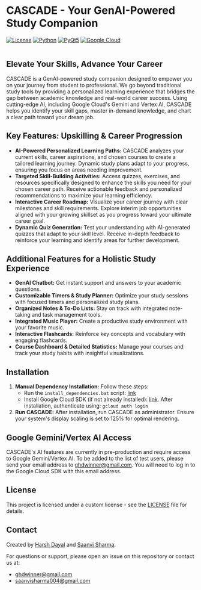 # CASCADE - Your GenAI-Powered Study Companion

[![License](https://img.shields.io/badge/License-Custom-blue.svg)]()
[![Python](https://img.shields.io/badge/Python-3.x-blue.svg)](https://www.python.org/)
[![PyQt5](https://img.shields.io/badge/PyQt5-GUI-brightgreen.svg)](https://www.riverbankcomputing.com/software/pyqt/)
[![Google Cloud](https://img.shields.io/badge/Google%20Cloud-Gemini%20%7C%20Vertex%20AI-orange.svg)](https://cloud.google.com/)



![]()


## Elevate Your Skills, Advance Your Career

CASCADE is a GenAI-powered study companion designed to empower you on your journey from student to professional. We go beyond traditional study tools by providing a personalized learning experience that bridges the gap between academic knowledge and real-world career success.  Using cutting-edge AI, including Google Cloud's Gemini and Vertex AI, CASCADE helps you identify your skill gaps, master in-demand knowledge, and chart a clear path toward your dream job.


## Key Features: Upskilling & Career Progression

* **AI-Powered Personalized Learning Paths:** CASCADE analyzes your current skills, career aspirations, and chosen courses to create a tailored learning journey.  Dynamic study plans adapt to your progress, ensuring you focus on areas needing improvement.
* **Targeted Skill-Building Activities:**  Access quizzes, exercises, and resources specifically designed to enhance the skills you need for your chosen career path.  Receive actionable feedback and personalized recommendations to maximize your learning efficiency.
* **Interactive Career Roadmap:** Visualize your career journey with clear milestones and skill requirements.  Explore interim job opportunities aligned with your growing skillset as you progress toward your ultimate career goal.
* **Dynamic Quiz Generation:**  Test your understanding with AI-generated quizzes that adapt to your skill level. Receive in-depth feedback to reinforce your learning and identify areas for further development.


## Additional Features for a Holistic Study Experience

* **GenAI Chatbot:** Get instant support and answers to your academic questions.
* **Customizable Timers & Study Planner:**  Optimize your study sessions with focused timers and personalized study plans.
* **Organized Notes & To-Do Lists:** Stay on track with integrated note-taking and task management tools.
* **Integrated Music Player:** Create a productive study environment with your favorite music.
* **Interactive Flashcards:** Reinforce key concepts and vocabulary with engaging flashcards.
* **Course Dashboard & Detailed Statistics:** Manage your courses and track your study habits with insightful visualizations.



## Installation

1. **Manual Dependency Installation:** Follow these steps:
    * Run the `install_dependencies.bat` script: [link]()
    * Install Google Cloud SDK (if not already installed): [link](https://dl.google.com/dl/cloudsdk/channels/rapid/GoogleCloudSDKInstaller.exe). After installation, authenticate using: `gcloud auth login`
2. **Run CASCADE:** After installation, run CASCADE as administrator. Ensure your system's display scaling is set to 125% for optimal rendering.

## Google Gemini/Vertex AI Access

CASCADE's AI features are currently in pre-production and require access to Google Gemini/Vertex AI. To be added to the list of test users, please send your email address to ghdwinner@gmail.com. You will need to log in to the Google Cloud SDK with this email address.

## License

This project is licensed under a custom license - see the [LICENSE]() file for details.

## Contact

Created by [Harsh Dayal](https://github.com/Kaos699) and [Saanvi Sharma](https://github.com/notConfusedjpeg).

For questions or support, please open an issue on this repository or contact us at:

* ghdwinner@gmail.com
* saanvisharma004@gmail.com 
